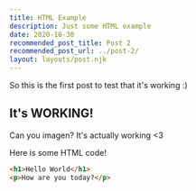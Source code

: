 ```yaml
---
title: HTML Example
description: Just some HTML example
date: 2020-10-30
recommended_post_title: Post 2
recommended_post_url: ../post-2/
layout: layouts/post.njk
---
```

So this is the first post to test that it's working :)

## It's WORKING!

Can you imagen? It's actually working <3

Here is some HTML code!
```html
<h1>Hello World</h1>
<p>How are you today?</p>
```
